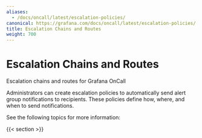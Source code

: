 ```yaml
---
aliases:
  - /docs/oncall/latest/escalation-policies/
canonical: https://grafana.com/docs/oncall/latest/escalation-policies/
title: Escalation Chains and Routes
weight: 700
---
```


# Escalation Chains and Routes

Escalation chains and routes for Grafana OnCall

Administrators can create escalation policies to automatically send alert group notifications to recipients. These policies define how, where, and when to send notifications.

See the following topics for more information:

{{< section >}}
